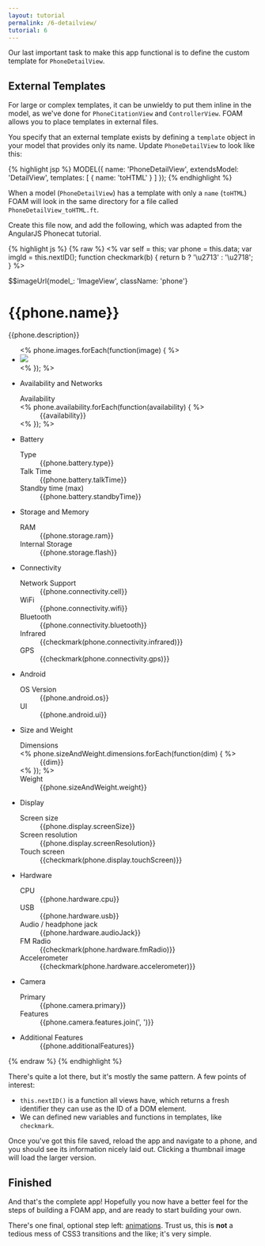 ```yaml
---
layout: tutorial
permalink: /6-detailview/
tutorial: 6
---
```


Our last important task to make this app functional is to define the custom template for `PhoneDetailView`.

## External Templates

For large or complex templates, it can be unwieldy to put them inline in the model, as we've done for `PhoneCitationView` and `ControllerView`. FOAM allows you to place templates in external files.

You specify that an external template exists by defining a `template` object in your model that provides only its name. Update `PhoneDetailView` to look like this:

{% highlight jsp %}
MODEL({
  name: 'PhoneDetailView',
  extendsModel: 'DetailView',
  templates: [
    { name: 'toHTML' }
  ]
});
{% endhighlight %}

When a model (`PhoneDetailView`) has a template with only a `name` (`toHTML`) FOAM will look in the same directory for a file called `PhoneDetailView_toHTML.ft`.

Create this file now, and add the following, which was adapted from the AngularJS Phonecat tutorial.

{% highlight js %}
{% raw %}
<%
  var self  = this;
  var phone = this.data;
  var imgId = this.nextID();
  function checkmark(b) { return b ? '\u2713' : '\u2718'; }
%>
<div class="phone-images">
  $$imageUrl{model_: 'ImageView', className: 'phone'}
</div>


<h1>{{phone.name}}</h1>

<p>{{phone.description}}</p>

<ul class="phone-thumbs">
<% phone.images.forEach(function(image) { %>
  <li>
    <img src="{{{image}}}" id="<%= self.on('click', function() { phone.imageUrl = image; }) %>">
  </li>
<% }); %>
</ul>

<ul class="specs">
  <li>
    <span>Availability and Networks</span>
    <dl>
      <dt>Availability</dt>
      <% phone.availability.forEach(function(availability) { %> <dd>{{availability}}</dd> <% }); %>
    </dl>
  </li>
  <li>
    <span>Battery</span>
    <dl>
      <dt>Type</dt>
      <dd>{{phone.battery.type}}</dd>
      <dt>Talk Time</dt>
      <dd>{{phone.battery.talkTime}}</dd>
      <dt>Standby time (max)</dt>
      <dd>{{phone.battery.standbyTime}}</dd>
    </dl>
  </li>
  <li>
    <span>Storage and Memory</span>
    <dl>
      <dt>RAM</dt>
      <dd>{{phone.storage.ram}}</dd>
      <dt>Internal Storage</dt>
      <dd>{{phone.storage.flash}}</dd>
    </dl>
  </li>
  <li>
    <span>Connectivity</span>
    <dl>
      <dt>Network Support</dt>
      <dd>{{phone.connectivity.cell}}</dd>
      <dt>WiFi</dt>
      <dd>{{phone.connectivity.wifi}}</dd>
      <dt>Bluetooth</dt>
      <dd>{{phone.connectivity.bluetooth}}</dd>
      <dt>Infrared</dt>
      <dd>{{checkmark(phone.connectivity.infrared)}}</dd>
      <dt>GPS</dt>
      <dd>{{checkmark(phone.connectivity.gps)}}</dd>
    </dl>
  </li>
  <li>
    <span>Android</span>
    <dl>
      <dt>OS Version</dt>
      <dd>{{phone.android.os}}</dd>
      <dt>UI</dt>
      <dd>{{phone.android.ui}}</dd>
    </dl>
  </li>
  <li>
    <span>Size and Weight</span>
    <dl>
      <dt>Dimensions</dt>
      <% phone.sizeAndWeight.dimensions.forEach(function(dim) { %> <dd>{{dim}}</dd> <% }); %>
      <dt>Weight</dt>
      <dd>{{phone.sizeAndWeight.weight}}</dd>
    </dl>
  </li>
  <li>
    <span>Display</span>
    <dl>
      <dt>Screen size</dt>
      <dd>{{phone.display.screenSize}}</dd>
      <dt>Screen resolution</dt>
      <dd>{{phone.display.screenResolution}}</dd>
      <dt>Touch screen</dt>
      <dd>{{checkmark(phone.display.touchScreen)}}</dd>
    </dl>
  </li>
  <li>
    <span>Hardware</span>
    <dl>
      <dt>CPU</dt>
      <dd>{{phone.hardware.cpu}}</dd>
      <dt>USB</dt>
      <dd>{{phone.hardware.usb}}</dd>
      <dt>Audio / headphone jack</dt>
      <dd>{{phone.hardware.audioJack}}</dd>
      <dt>FM Radio</dt>
      <dd>{{checkmark(phone.hardware.fmRadio)}}</dd>
      <dt>Accelerometer</dt>
      <dd>{{checkmark(phone.hardware.accelerometer)}}</dd>
    </dl>
  </li>
  <li>
    <span>Camera</span>
    <dl>
      <dt>Primary</dt>
      <dd>{{phone.camera.primary}}</dd>
      <dt>Features</dt>
      <dd>{{phone.camera.features.join(', ')}}</dd>
    </dl>
  </li>
  <li>
    <span>Additional Features</span>
    <dd>{{phone.additionalFeatures}}</dd>
  </li>
</ul>
{% endraw %}
{% endhighlight %}

There's quite a lot there, but it's mostly the same pattern. A few points of interest:

- `this.nextID()` is a function all views have, which returns a fresh identifier they can use as the ID of a DOM element.
- We can defined new variables and functions in templates, like `checkmark`.

Once you've got this file saved, reload the app and navigate to a phone, and you should see its information nicely laid out. Clicking a thumbnail image will load the larger version.


## Finished

And that's the complete app! Hopefully you now have a better feel for the steps of building a FOAM app, and are ready to start building your own.

There's one final, optional step left: [animations](/tutorial/7-animation). Trust us, this is **not** a tedious mess of CSS3 transitions and the like; it's very simple.

